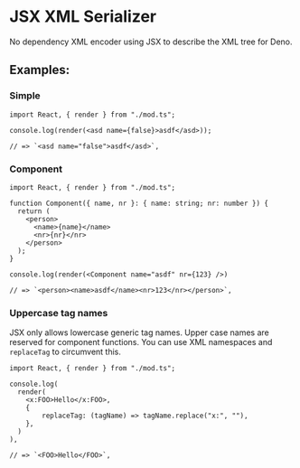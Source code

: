 # JSX XML Serializer

No dependency XML encoder using JSX to describe the XML tree for Deno.


## Examples:

### Simple

```tsx
import React, { render } from "./mod.ts";

console.log(render(<asd name={false}>asdf</asd>));

// => `<asd name="false">asdf</asd>`,
```

### Component

```tsx
import React, { render } from "./mod.ts";

function Component({ name, nr }: { name: string; nr: number }) {
  return (
    <person>
      <name>{name}</name>
      <nr>{nr}</nr>
    </person>
  );
}

console.log(render(<Component name="asdf" nr={123} />)

// => `<person><name>asdf</name><nr>123</nr></person>`,
```

### Uppercase tag names
JSX only allows lowercase generic tag names.
Upper case names are reserved for component functions.
You can use XML namespaces and `replaceTag` to circumvent this.

```tsx
import React, { render } from "./mod.ts";

console.log(
  render(
    <x:FOO>Hello</x:FOO>,
    {
        replaceTag: (tagName) => tagName.replace("x:", ""),
    },
  )
),

// => `<FOO>Hello</FOO>`,
```